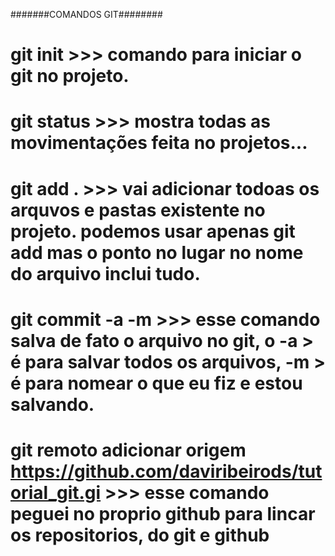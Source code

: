 #######COMANDOS GIT########

# git init >>> comando para iniciar o git no projeto.

# git status >>> mostra todas as movimentações feita no projetos...

# git add . >>> vai adicionar todoas os arquvos e pastas existente no projeto. podemos usar apenas git add <nome do arquivo> mas o ponto no lugar no nome do arquivo inclui tudo.

# git commit -a -m >>> esse comando salva de fato o arquivo no git, o -a > é para salvar todos os arquivos, -m > é para nomear o que eu fiz e estou salvando. 

# git remoto adicionar origem https://github.com/daviribeirods/tutorial_git.gi >>> esse comando peguei no proprio github para lincar os repositorios, do git e github